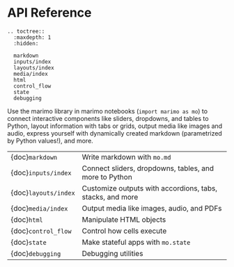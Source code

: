 # API Reference

```{eval-rst}
.. toctree::
  :maxdepth: 1
  :hidden:

  markdown
  inputs/index
  layouts/index
  media/index
  html
  control_flow
  state
  debugging
```

Use the marimo library in marimo notebooks (`import marimo as mo`) to connect
interactive components like sliders, dropdowns, and tables to Python, layout
information with tabs or grids, output media like images and audio, express
yourself with dynamically created markdown (parametrized by Python values!),
and more.

|                      |                                                           |
| :------------------- | :-------------------------------------------------------- |
| {doc}`markdown`      | Write markdown with `mo.md`                               |
| {doc}`inputs/index`  | Connect sliders, dropdowns, tables, and more to Python    |
| {doc}`layouts/index` | Customize outputs with accordions, tabs, stacks, and more |
| {doc}`media/index`   | Output media like images, audio, and PDFs                 |
| {doc}`html`          | Manipulate HTML objects                                   |
| {doc}`control_flow`  | Control how cells execute                                 |
| {doc}`state`         | Make stateful apps with `mo.state`                        |
| {doc}`debugging`     | Debugging utilities                                       |
